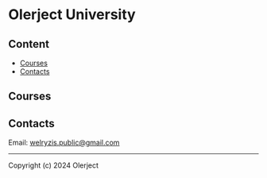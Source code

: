 # Olerject University

## Content

- [Courses](#courses)
- [Contacts](#contacts)

## Courses

## Contacts

Email: <welryzis.public@gmail.com>

---

Copyright (c) 2024 Olerject
